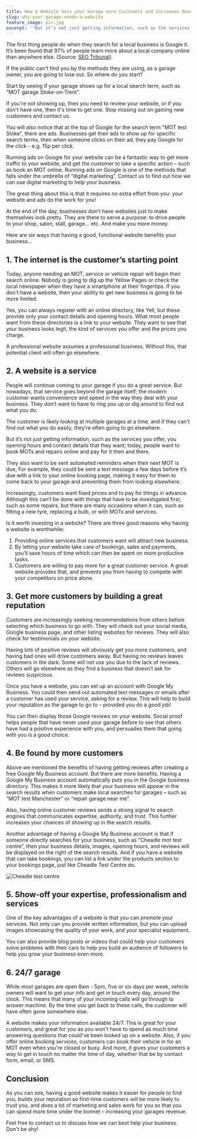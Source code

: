 ```yaml
---
title: How a Website Gets your Garage more Customers and Increases Revenue
slug: why-your-garage-needs-a-website
feature_image: pic.jpg
excerpt: '"But it’s not just getting information, such as the services you offer, you opening hours and contact details that they want; today, people want to book MOTs and repairs online and pay for it then and there."'
---
```


The first thing people do when they search for a local business is Google it. It’s been found that 97% of people learn more about a local company online than anywhere else. (Source: <a href="https://seotribunal.com/blog/stats-to-understand-seo/#local-seo-facts" target="_blank">SEO Tribunal</a>).

If the public can't find you by the methods they are using, as a garage owner, you are going to lose out. So where do you start?

Start by seeing if your garage shows up for a local search term, such as "MOT garage Stoke-on-Trent".

If you're not showing up, then you need to review your website, or if you don't have one, then it's time to get one. Stop missing out on gaining new customers and <Link to="/#contact">contact us</Link>.

You will also notice that at the top of Google for the search term "MOT test Stoke", there are ads. Businesses get their ads to show up for specific search terms, then when someone clicks on their ad, they pay Google for the click - e.g. 15p per click.

Running ads on Google for your website can be a fantastic way to get more traffic to your website, and get the customer to take a specific action – such as book an MOT online. Running ads on Google is one of the methods that falls under the umbrella of “digital marketing”. <Link to="/#contact">Contact us</Link> to find out how we can use digital marketing to help your business.

The great thing about this is that it requires no extra effort from you: your website and ads do the work for you!

At the end of the day, businesses don’t have websites just to make themselves look pretty. They are there to serve a purpose: to drive people to your shop, salon, stall, garage… etc. And make you more money.

Here are six ways that having a good, functional website benefits your business…

## 1. The internet is the customer’s starting point

Today, anyone needing an MOT, service or vehicle repair will begin their search online. Nobody is going to dig up the Yellow Pages or check the local newspaper when they have a smartphone at their fingertips. If you don't have a website, then your ability to get new business is going to be more limited.

Yes, you can always register with an online directory, like Yell, but these provide only your contact details and opening hours. What most people want from these directories is a link to your website. They want to see that your business looks legit, the kind of services you offer and the prices you charge.

A professional website assumes a professional business. Without this, that potential client will often go elsewhere.

## 2. A website is a service

People will continue coming to your garage if you do a great service. But nowadays, that service goes beyond the garage itself; the modern customer wants convenience and speed in the way they deal with your business. They don’t want to have to ring you up or dig around to find out what you do.

The customer is likely looking at multiple garages at a time, and if they can’t find out what you do easily, they’re often going to go elsewhere.

But it’s not just getting information, such as the services you offer, you opening hours and contact details that they want; today, people want to book MOTs and repairs online and pay for it then and there.

They also want to be sent automated reminders when their next MOT is due; For example, they could be sent a text message a few days before it’s due with a link to your online booking page, making it easy for them to come back to your garage and preventing them from looking elsewhere.

Increasingly, customers want fixed prices and to pay for things in advance. Although this can’t be done with things that have to be investigated first, such as some repairs, but there are many occasions when it can, such as fitting a new tyre, replacing a bulb, or with MOTs and services.

Is it worth investing in a website? There are three good reasons why having a website is worthwhile:

1. Providing online services that customers want will attract new business.
2. By letting your website take care of bookings, sales and payments, you’ll save hours of time which can then be spent on more productive tasks.
3. Customers are willing to pay more for a great customer service. A great website provides that, and prevents you from having to compete with your competitors on price alone.

## 3. Get more customers by building a great reputation

Customers are increasingly seeking recommendations from others before selecting which business to go with. They will check out your social media, Google business page, and other listing websites for reviews. They will also check for testimonials on your website.

Having lots of positive reviews will obviously get you more customers, and having bad ones will drive customers away. But having no reviews leaves customers in the dark. Some will not use you due to the lack of reviews. Others will go elsewhere as they find a business that doesn’t ask for reviews suspicious.

Once you have a website, you can set up an account with Google My Business. You could then send out automated text messages or emails after a customer has used your service, asking for a review. This will help to build your reputation as the garage to go to – provided you do a good job!

You can then display those Google reviews on your website. Social proof helps people that have never used your garage before to see that others have had a positive experience with you, and persuades them that going with you is a good choice.

## 4. Be found by more customers

Above we mentioned the benefits of having getting reviews after creating a free Google My Business account. But there are more benefits. Having a Google My Business account automatically puts you in the Google business directory. This makes it more likely that your business will appear in the search results when customers make local searches for garages – such as “MOT test Manchester” or “repair garage near me”.

Also, having online customer reviews sends a strong signal to search engines that communicates expertise, authority, and trust. This further increases your chances of showing up in the search results.

Another advantage of having a Google My Business account is that if someone directly searches for your business, such as “Cheadle mot test centre”, then your business details, images, opening hours, and reviews will be displayed on the right of the search results. And if you have a website that can take bookings, you can list a link under the products section to your bookings page, just like Cheadle Test Centre do.

![Cheadle test centre](cheadle-test-centre.png)

## 5. Show-off your expertise, professionalism and services

One of the key advantages of a website is that you can promote your services. Not only can you provide written information, but you can upload images showcasing the quality of your work, and your specialist equipment.

You can also provide blog posts or videos that could help your customers solve problems with their cars to help you build an audience of followers to help you grow your business even more.

## 6. 24/7 garage

While most garages are open 8am - 5pm, five or six days per week, vehicle owners will want to get your info and get in touch every day, around the clock. This means that many of your incoming calls will go through to answer machine. By the time you get back to these calls, the customer will have often gone somewhere else.

A website makes your information available 24/7. This is great for your customers, and great for you as you won't have to spend as much time answering questions that could've been looked up on a website. Also, if you offer online booking services, customers can book their vehicle in for an MOT even when you're closed or busy. And more, it gives your customers a way to get in touch no matter the time of day, whether that be by contact form, email, or SMS.

## Conclusion

As you can see, having a good website makes it easier for people to find you, builds your reputation so first-time customers will be more likely to trust you, and does a lot of marketing and sales work for you so that you can spend more time under the bonnet – increasing your garages revenue.

Feel free to <Link to="/#contact">contact us</Link> to discuss how we can best help your business. Don't be shy!
